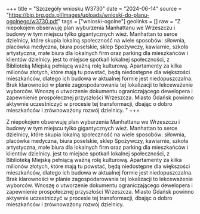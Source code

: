 +++
title = "Szczegóły wniosku W3730"
date = "2024-06-14"
source = "https://bip.brg.gda.pl/images/uploads/wnioski-do-planu-ogolnego/w3730.pdf"
tags = ["wnioski-ogolne"]
geolinks = []
raw = "Z niepokojem obserwuję plan wyburzenia Manhattanu we Wrzeszczu i budowy w tym miejscu tylko gigantycznych wież. Manhattan to serce dzielnicy, które skupia lokalną społeczność na wiele sposobów: siłownia, placówka medyczna, biura poselskie, sklep Spożywczy, kawiarnie, szkoła artystyczna, małe biura dla lokalnych firm oraz parking dla mieszkańców i klientów dzielnicy. jest to miejsce spotkań lokalnej społeczności, z Biblioteką Miejską pełniącą ważną rolę kulturową. Apartamenty za kilka milionów złotych, które mają tu powstać, będą niedostępne dla większości mieszkańców, dlatego ich budowa w aktualnej formie jest niedopuszczalna. Brak klarowności w planie zagospodarowania tej lokalizacji to lekceważenie wyborców. Wnoszę o utworzenie dokumentu ograniczającego dewelopera i zapewnienie prospołecznej przyszłości Wrzeszcza. Miasto Gdańsk powinno aktywnie uczestniczyć w procesie tej transformacji, dbając o dobro mieszkańców i zrównoważony rozwój dzielnicy. "
+++

Z niepokojem obserwuję plan wyburzenia Manhattanu we Wrzeszczu i budowy w tym
miejscu tylko gigantycznych wież. Manhattan to serce dzielnicy, które skupia lokalną
społeczność na wiele sposobów: siłownia, placówka medyczna, biura poselskie, sklep
Spożywczy, kawiarnie, szkoła artystyczna, małe biura dla lokalnych firm oraz parking dla
mieszkańców i klientów dzielnicy. jest to miejsce spotkań lokalnej społeczności, z Biblioteką
Miejską pełniącą ważną rolę kulturową. Apartamenty za kilka milionów złotych, które mają tu
powstać, będą niedostępne dla większości mieszkańców, dlatego ich budowa w aktualnej formie
jest niedopuszczalna. Brak klarowności w planie zagospodarowania tej lokalizacji to
lekceważenie wyborców. Wnoszę o utworzenie dokumentu ograniczającego dewelopera i
zapewnienie prospołecznej przyszłości Wrzeszcza. Miasto Gdańsk powinno aktywnie
uczestniczyć w procesie tej transformacji, dbając o dobro mieszkańców i zrównoważony rozwój
dzielnicy.



